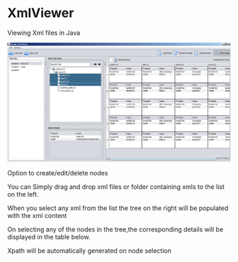 # XmlViewer
Viewing Xml files in Java 

![Screenshot](screenshot.png)

Option to create/edit/delete nodes

You can Simply drag and drop xml files or folder containing xmls to the list on the left.

When you select any xml from the list the tree on the right will be populated with the xml content

On selecting any of the nodes in the tree,the corresponding details will be displayed in the table below.

Xpath will be automatically generated on node selection 
